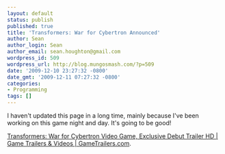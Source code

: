 ```yaml
---
layout: default
status: publish
published: true
title: 'Transformers: War for Cybertron Announced'
author: Sean
author_login: Sean
author_email: sean.houghton@gmail.com
wordpress_id: 509
wordpress_url: http://blog.mungosmash.com/?p=509
date: '2009-12-10 23:27:32 -0800'
date_gmt: '2009-12-11 07:27:32 -0800'
categories:
- Programming
tags: []
---
```

<p>I haven't updated this page in a long time, mainly because I've been working on this game night and day. It's going to be good!</p>
<p><a href="http://www.gametrailers.com/video/exclusive-debut-transformers-war/59860">Transformers: War for Cybertron Video Game, Exclusive Debut Trailer HD | Game Trailers &amp; Videos | GameTrailers.com</a>.</p>
